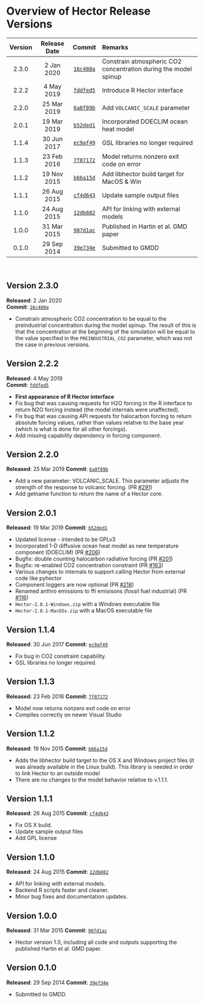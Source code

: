 # Overview of Hector Release Versions


| Version | Release Date | Commit   | Remarks  |
| :-----: | :----------: | :------: | :------ |
| 2.3.0   | 2 Jan 2020   | [`16c480a`](https://github.com/JGCRI/hector/commit/16c480ae951000adda287d84c02b3d58f538d48c) | Constrain atmospheric CO2 concentration during the model spinup |
| 2.2.2   | 4 May 2019   | [`fddfed5`](https://github.com/JGCRI/hector/commit/fddfed55c262edf1eb068a4ef63e48bc35d05ff8) | Introduce R Hector interface |
| 2.2.0   | 25 Mar 2019  | [`6a8f89b`](https://github.com/JGCRI/hector/commit/6a8f89b48d5427548929634d4d2fe0dea28c8217) | Add `VOLCANIC_SCALE` parameter |
| 2.0.1   | 19 Mar 2019  | [`b52ded1`](https://github.com/JGCRI/hector/commit/b52ded1ec7c74f95729ef8e1064badb9a63b121f) | Incorporated DOECLIM ocean heat model |
| 1.1.4   | 30 Jun 2017  | [`ec9af49`](https://github.com/JGCRI/hector/commit/ec9af49fccc34fc857c2745f3ea3d691b48984d7) | GSL libraries no longer required |
| 1.1.3   | 23 Feb 2016  | [`7f87172`](https://github.com/JGCRI/hector/commit/7f87172a75112c48ae0b29f84194ee593c26f709) | Model returns nonzero exit code on error|
| 1.1.2   | 19 Nov 2015  | [`b66a15d`](https://github.com/JGCRI/hector/commit/b66a15d5e0a39b9fdc905b8910c228caef9977d9) | Add libhector build target for MacOS & Win |
| 1.1.1   | 26 Aug 2015  | [`cf4d643`](https://github.com/JGCRI/hector/commit/cf4d6435d4ad21bf38c00ff81ef4556dc51ebe03) | Update sample output files |
| 1.1.0   | 24 Aug 2015  | [`12db882`](https://github.com/JGCRI/hector/commit/12db8826e196d7883b0f4c5f6b36de290f422ce8) | API for linking with external models |
| 1.0.0   | 31 Mar 2015  | [`987d1ac`](https://github.com/JGCRI/hector/commit/987d1acfac8043d572d9ed5dd1504b129be83906) | Published in Hartin et al. GMD paper |
| 0.1.0   | 29 Sep 2014  | [`39e734e`](https://github.com/JGCRI/hector/commit/39e734e3abab8dc808f0447bb1793454788500c7) | Submitted to GMDD |

<br>

## Version 2.3.0
**Released**: 2 Jan 2020 <br>
**Commit**: [`16c480a`](https://github.com/JGCRI/hector/commit/16c480ae951000adda287d84c02b3d58f538d48c)

* Constrain atmospheric CO2 concentration to be equal to the preindustrial concentration during the model spinup. The result of this is that the concentration at the beginning of the simulation will be equal to the value specified in the `PREINDUSTRIAL_CO2` parameter, which was not the case in previous versions.
  
  
## Version 2.2.2
**Released**: 4 May 2019 <br>
**Commit**: [`fddfed5`](https://github.com/JGCRI/hector/commit/fddfed55c262edf1eb068a4ef63e48bc35d05ff8)

* **First appearance of R Hector interface**
* Fix bug that was causing requests for H2O forcing in the R interface to return N2O forcing instead (the model internals were unaffected).
* Fix bug that was causing API requests for halocarbon forcing to return absolute forcing values, rather than values relative to the base year (which is what is done for all other forcings).
* Add missing capability dependency in forcing component.


## Version 2.2.0
**Released**: 25 Mar 2019
**Commit**: [`6a8f89b`](https://github.com/JGCRI/hector/commit/6a8f89b48d5427548929634d4d2fe0dea28c8217)

* Add a new parameter: VOLCANIC_SCALE. This parameter adjusts the strength of the response to volcanic forcing. (PR [#291](https://github.com/JGCRI/hector/pull/291))
* Add getname function to return the name of a Hector core.


## Version 2.0.1
**Released**: 19 Mar 2019
**Commit**: [`b52ded1`](https://github.com/JGCRI/hector/commit/b52ded1ec7c74f95729ef8e1064badb9a63b121f)

* Updated license - intended to be GPLv3
* Incorporated 1-D diffusive ocean heat model as new temperature component (DOECLIM) (PR [#206](https://github.com/JGCRI/hector/pull/206))
* Bugfix: double counting halocarbon radiative forcing (PR [#201](https://github.com/JGCRI/hector/pull/201))
* Bugfix: re-enabled CO2 concentration constraint (PR [#163](https://github.com/JGCRI/hector/pull/163))
* Various changes to internals to support calling Hector from external code like pyhector
* Component loggers are now optional (PR [#218](https://github.com/JGCRI/hector/pull/218))
* Renamed anthro emissions to ffi emisisons (fossil fuel industrial) (PR [#116](https://github.com/JGCRI/hector/pull/116))
* `Hector-2.0.1-Windows.zip` with a Windows executable file
* `Hector-2.0.1-MacOSx.zip` with a MacOS executable file


## Version 1.1.4
**Released**: 30 Jun 2017
**Commit**: [`ec9af49`](https://github.com/JGCRI/hector/commit/ec9af49fccc34fc857c2745f3ea3d691b48984d7)

* Fix bug in CO2 constraint capability.
* GSL libraries no longer required.


## Version 1.1.3
**Released**: 23 Feb 2016 
**Commit**: [`7f87172`](https://github.com/JGCRI/hector/commit/7f87172a75112c48ae0b29f84194ee593c26f709)

* Model now returns nonzero exit code on error
* Compiles correctly on newer Visual Studio


## Version 1.1.2
**Released**: 19 Nov 2015
**Commit**: [`b66a15d`](https://github.com/JGCRI/hector/commit/b66a15d5e0a39b9fdc905b8910c228caef9977d9)

* Adds the libhector build target to the OS X and Windows project files (it was already available in the Linux build). This library is needed in order to link Hector to an outside model
* There are no changes to the model behavior relative to v.1.1.1.


## Version 1.1.1
**Released**: 26 Aug 2015
**Commit**: [`cf4d643`](https://github.com/JGCRI/hector/commit/cf4d6435d4ad21bf38c00ff81ef4556dc51ebe03)

* Fix OS X build.
* Update sample output files
* Add GPL license


## Version 1.1.0
**Released**: 24 Aug 2015
**Commit**: [`12db882`](https://github.com/JGCRI/hector/commit/12db8826e196d7883b0f4c5f6b36de290f422ce8)

* API for linking with external models.
* Backend R scripts faster and cleaner.
* Minor bug fixes and documentation updates.


## Version 1.0.0
**Released**: 31 Mar 2015
**Commit**: [`987d1ac`](https://github.com/JGCRI/hector/commit/987d1acfac8043d572d9ed5dd1504b129be83906)

* Hector version 1.0, including all code and outputs supporting the published Hartin et al. GMD paper.


## Version 0.1.0
**Released**: 29 Sep 2014
**Commit**: [`39e734e`](https://github.com/JGCRI/hector/commit/39e734e3abab8dc808f0447bb1793454788500c7)

* Submitted to GMDD.

